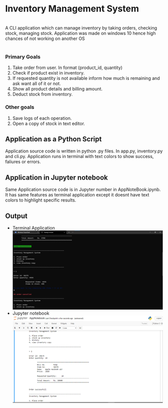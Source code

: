 # Inventory Management System

<br>A CLI application which can manage inventory by taking orders, checking stock, managing stock.
Application was made on windows 10 hence high chances of not working on another OS<br><br>

### Primary Goals

1. Take order from user. In format (product_id, quantity)
2. Check if product exist in inventory.
3. If requested quantity is not available inform how much is remaining and ask want all of it or not.
4. Show all product details and billing amount.
5. Deduct stock from inventory.

### Other goals

1. Save logs of each operation.
2. Open a copy of stock in text editor.

## Application as a Python Script

Application source code is written in python .py files. In app.py, inventory.py and cli.py.
Application runs in terminal with text colors to show success, faliures or errors.

## Application in Jupyter notebook

Same Application source code is in Jupyter number in AppNoteBook.ipynb. It has same features as terminal application except it doesnt have text colors to highlight specific results.

## Output

- Terminal Application
  <img src="output SS/terminal_1.png" alt="terminal output screenshot" />
- Jupyter notebook
  <img src="output SS/notebook_1.png" alt="jupyter output screenshot"/>
